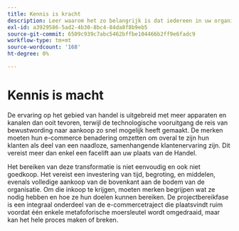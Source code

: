 ```yaml
---
title: Kennis is kracht
description: Leer waarom het zo belangrijk is dat iedereen in uw organisatie in uw implementatie van Adobe Commerce investeert.
exl-id: a3929586-5ad2-4b30-8bc4-84da8f8b9eb5
source-git-commit: 6509c939c7abc5462bffbe104466b2ff9e6fadc9
workflow-type: tm+mt
source-wordcount: '168'
ht-degree: 0%

---
```


# Kennis is macht

De ervaring op het gebied van handel is uitgebreid met meer apparaten en kanalen dan ooit tevoren, terwijl de technologische vooruitgang de reis van bewustwording naar aankoop zo snel mogelijk heeft gemaakt. De merken moeten hun e-commerce benadering omzetten om overal te zijn hun klanten als deel van een naadloze, samenhangende klantenervaring zijn. Dit vereist meer dan enkel een facelift aan uw plaats van de Handel.

Het bereiken van deze transformatie is niet eenvoudig en ook niet goedkoop. Het vereist een investering van tijd, begroting, en middelen, evenals volledige aankoop van de bovenkant aan de bodem van de organisatie. Om die inkoop te krijgen, moeten merken begrijpen wat ze nodig hebben en hoe ze hun doelen kunnen bereiken. De projectbereikfase is een integraal onderdeel van de e-commercetraject die plaatsvindt ruim voordat één enkele metafoforische moersleutel wordt omgedraaid, maar kan het hele proces maken of breken.
